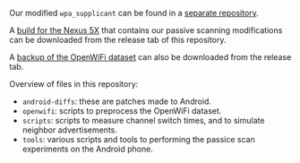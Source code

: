 Our modified `wpa_supplicant` can be found in a [separate repository](https://github.com/vanhoefm/wpa_supplicant-passive).

A [build for the Nexus 5X](https://github.com/vanhoefm/nordsec-passivescan/releases/download/test-build/signed-target-files.zip) that contains our passive scanning modifications can be downloaded from the release tab of this repository.

A [backup of the OpenWiFi dataset](https://github.com/vanhoefm/nordsec-passivescan/releases/download/test-build/db.tar.bz2) can also be downloaded from the release tab.

Overview of files in this repository:
- `android-diffs`: these are patches made to Android.
- `openwifi`: scripts to preprocess the OpenWiFi dataset.
- `scripts`: scripts to measure channel switch times, and to simulate neighbor advertisements.
- `tools`: various scripts and tools to performing the passice scan experiments on the Android phone.
